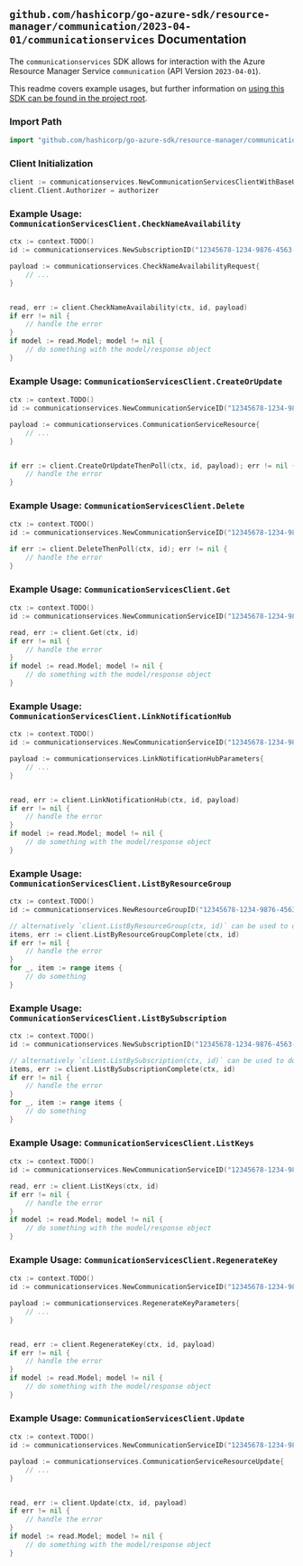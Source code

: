
## `github.com/hashicorp/go-azure-sdk/resource-manager/communication/2023-04-01/communicationservices` Documentation

The `communicationservices` SDK allows for interaction with the Azure Resource Manager Service `communication` (API Version `2023-04-01`).

This readme covers example usages, but further information on [using this SDK can be found in the project root](https://github.com/hashicorp/go-azure-sdk/tree/main/docs).

### Import Path

```go
import "github.com/hashicorp/go-azure-sdk/resource-manager/communication/2023-04-01/communicationservices"
```


### Client Initialization

```go
client := communicationservices.NewCommunicationServicesClientWithBaseURI("https://management.azure.com")
client.Client.Authorizer = authorizer
```


### Example Usage: `CommunicationServicesClient.CheckNameAvailability`

```go
ctx := context.TODO()
id := communicationservices.NewSubscriptionID("12345678-1234-9876-4563-123456789012")

payload := communicationservices.CheckNameAvailabilityRequest{
	// ...
}


read, err := client.CheckNameAvailability(ctx, id, payload)
if err != nil {
	// handle the error
}
if model := read.Model; model != nil {
	// do something with the model/response object
}
```


### Example Usage: `CommunicationServicesClient.CreateOrUpdate`

```go
ctx := context.TODO()
id := communicationservices.NewCommunicationServiceID("12345678-1234-9876-4563-123456789012", "example-resource-group", "communicationServiceValue")

payload := communicationservices.CommunicationServiceResource{
	// ...
}


if err := client.CreateOrUpdateThenPoll(ctx, id, payload); err != nil {
	// handle the error
}
```


### Example Usage: `CommunicationServicesClient.Delete`

```go
ctx := context.TODO()
id := communicationservices.NewCommunicationServiceID("12345678-1234-9876-4563-123456789012", "example-resource-group", "communicationServiceValue")

if err := client.DeleteThenPoll(ctx, id); err != nil {
	// handle the error
}
```


### Example Usage: `CommunicationServicesClient.Get`

```go
ctx := context.TODO()
id := communicationservices.NewCommunicationServiceID("12345678-1234-9876-4563-123456789012", "example-resource-group", "communicationServiceValue")

read, err := client.Get(ctx, id)
if err != nil {
	// handle the error
}
if model := read.Model; model != nil {
	// do something with the model/response object
}
```


### Example Usage: `CommunicationServicesClient.LinkNotificationHub`

```go
ctx := context.TODO()
id := communicationservices.NewCommunicationServiceID("12345678-1234-9876-4563-123456789012", "example-resource-group", "communicationServiceValue")

payload := communicationservices.LinkNotificationHubParameters{
	// ...
}


read, err := client.LinkNotificationHub(ctx, id, payload)
if err != nil {
	// handle the error
}
if model := read.Model; model != nil {
	// do something with the model/response object
}
```


### Example Usage: `CommunicationServicesClient.ListByResourceGroup`

```go
ctx := context.TODO()
id := communicationservices.NewResourceGroupID("12345678-1234-9876-4563-123456789012", "example-resource-group")

// alternatively `client.ListByResourceGroup(ctx, id)` can be used to do batched pagination
items, err := client.ListByResourceGroupComplete(ctx, id)
if err != nil {
	// handle the error
}
for _, item := range items {
	// do something
}
```


### Example Usage: `CommunicationServicesClient.ListBySubscription`

```go
ctx := context.TODO()
id := communicationservices.NewSubscriptionID("12345678-1234-9876-4563-123456789012")

// alternatively `client.ListBySubscription(ctx, id)` can be used to do batched pagination
items, err := client.ListBySubscriptionComplete(ctx, id)
if err != nil {
	// handle the error
}
for _, item := range items {
	// do something
}
```


### Example Usage: `CommunicationServicesClient.ListKeys`

```go
ctx := context.TODO()
id := communicationservices.NewCommunicationServiceID("12345678-1234-9876-4563-123456789012", "example-resource-group", "communicationServiceValue")

read, err := client.ListKeys(ctx, id)
if err != nil {
	// handle the error
}
if model := read.Model; model != nil {
	// do something with the model/response object
}
```


### Example Usage: `CommunicationServicesClient.RegenerateKey`

```go
ctx := context.TODO()
id := communicationservices.NewCommunicationServiceID("12345678-1234-9876-4563-123456789012", "example-resource-group", "communicationServiceValue")

payload := communicationservices.RegenerateKeyParameters{
	// ...
}


read, err := client.RegenerateKey(ctx, id, payload)
if err != nil {
	// handle the error
}
if model := read.Model; model != nil {
	// do something with the model/response object
}
```


### Example Usage: `CommunicationServicesClient.Update`

```go
ctx := context.TODO()
id := communicationservices.NewCommunicationServiceID("12345678-1234-9876-4563-123456789012", "example-resource-group", "communicationServiceValue")

payload := communicationservices.CommunicationServiceResourceUpdate{
	// ...
}


read, err := client.Update(ctx, id, payload)
if err != nil {
	// handle the error
}
if model := read.Model; model != nil {
	// do something with the model/response object
}
```

